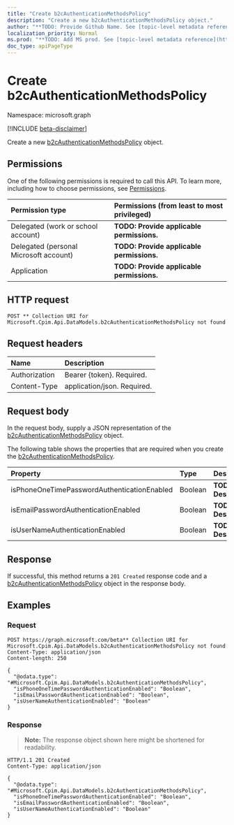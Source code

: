 ```yaml
---
title: "Create b2cAuthenticationMethodsPolicy"
description: "Create a new b2cAuthenticationMethodsPolicy object."
author: "**TODO: Provide Github Name. See [topic-level metadata reference](https://msgo.azurewebsites.net/add/document/guidelines/metadata.html#topic-level-metadata)**"
localization_priority: Normal
ms.prod: "**TODO: Add MS prod. See [topic-level metadata reference](https://msgo.azurewebsites.net/add/document/guidelines/metadata.html#topic-level-metadata)**"
doc_type: apiPageType
---
```


# Create b2cAuthenticationMethodsPolicy
Namespace: microsoft.graph

[!INCLUDE [beta-disclaimer](../../includes/beta-disclaimer.md)]

Create a new [b2cAuthenticationMethodsPolicy](../resources/b2cauthenticationmethodspolicy.md) object.

## Permissions
One of the following permissions is required to call this API. To learn more, including how to choose permissions, see [Permissions](/graph/permissions-reference).

|Permission type|Permissions (from least to most privileged)|
|:---|:---|
|Delegated (work or school account)|**TODO: Provide applicable permissions.**|
|Delegated (personal Microsoft account)|**TODO: Provide applicable permissions.**|
|Application|**TODO: Provide applicable permissions.**|

## HTTP request

<!-- {
  "blockType": "ignored"
}
-->
``` http
POST ** Collection URI for Microsoft.Cpim.Api.DataModels.b2cAuthenticationMethodsPolicy not found
```

## Request headers
|Name|Description|
|:---|:---|
|Authorization|Bearer {token}. Required.|
|Content-Type|application/json. Required.|

## Request body
In the request body, supply a JSON representation of the [b2cAuthenticationMethodsPolicy](../resources/b2cauthenticationmethodspolicy.md) object.

The following table shows the properties that are required when you create the [b2cAuthenticationMethodsPolicy](../resources/b2cauthenticationmethodspolicy.md).

|Property|Type|Description|
|:---|:---|:---|
|isPhoneOneTimePasswordAuthenticationEnabled|Boolean|**TODO: Add Description**|
|isEmailPasswordAuthenticationEnabled|Boolean|**TODO: Add Description**|
|isUserNameAuthenticationEnabled|Boolean|**TODO: Add Description**|



## Response

If successful, this method returns a `201 Created` response code and a [b2cAuthenticationMethodsPolicy](../resources/b2cauthenticationmethodspolicy.md) object in the response body.

## Examples

### Request
<!-- {
  "blockType": "request",
  "name": "create_b2cauthenticationmethodspolicy_from_"
}
-->
``` http
POST https://graph.microsoft.com/beta** Collection URI for Microsoft.Cpim.Api.DataModels.b2cAuthenticationMethodsPolicy not found
Content-Type: application/json
Content-length: 250

{
  "@odata.type": "#Microsoft.Cpim.Api.DataModels.b2cAuthenticationMethodsPolicy",
  "isPhoneOneTimePasswordAuthenticationEnabled": "Boolean",
  "isEmailPasswordAuthenticationEnabled": "Boolean",
  "isUserNameAuthenticationEnabled": "Boolean"
}
```


### Response
>**Note:** The response object shown here might be shortened for readability.
<!-- {
  "blockType": "response",
  "truncated": true,
  "@odata.type": "Microsoft.Cpim.Api.DataModels.b2cAuthenticationMethodsPolicy"
}
-->
``` http
HTTP/1.1 201 Created
Content-Type: application/json

{
  "@odata.type": "#Microsoft.Cpim.Api.DataModels.b2cAuthenticationMethodsPolicy",
  "isPhoneOneTimePasswordAuthenticationEnabled": "Boolean",
  "isEmailPasswordAuthenticationEnabled": "Boolean",
  "isUserNameAuthenticationEnabled": "Boolean"
}
```

